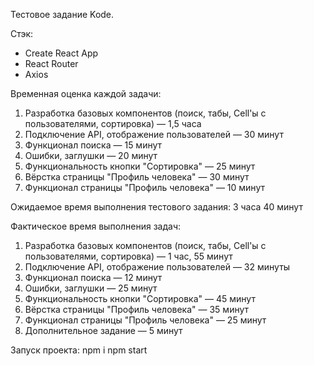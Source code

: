 Тестовое задание Kode.

Стэк:
- Create React App
- React Router
- Axios

Временная оценка каждой задачи:
1. Разработка базовых компонентов (поиск, табы, Cell'ы с пользователями, сортировка) — 1,5 часа
2. Подключение API, отображение пользователей — 30 минут
3. Функционал поиска — 15 минут
4. Ошибки, заглушки — 20 минут
5. Функциональность кнопки "Сортировка" — 25 минут
6. Вёрстка страницы "Профиль человека" — 30 минут
7. Функционал страницы "Профиль человека" — 10 минут

Ожидаемое время выполнения тестового задания: 3 часа 40 минут

Фактическое время выполнения задач:
1. Разработка базовых компонентов (поиск, табы, Cell'ы с пользователями, сортировка) — 1 час, 55 минут
2. Подключение API, отображение пользователей — 32 минуты
3. Функционал поиска — 12 минут
4. Ошибки, заглушки — 25 минут
5. Функциональность кнопки "Сортировка" — 45 минут
6. Вёрстка страницы "Профиль человека" — 35 минут
7. Функционал страницы "Профиль человека" — 25 минут
8. Дополнительное задание — 5 минут

Запуск проекта:
npm i
npm start